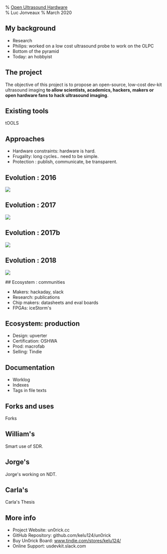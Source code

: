 % [Open Ultrasound Hardware](http://kelu124.github.io/echomods/ppt_openconf)	
% Luc Jonveaux 
% March 2020


## My background

* Research
* Philips: worked on a low cost ultrasound probe to work on the OLPC 
* Bottom of the pyramid 
* Today: an hobbyist

## The project

The objective of this project is to propose an open-source, low-cost dev-kit ultrasound imaging __to allow scientists, academics, hackers, makers or open hardware fans to hack ultrasound imaging__.

## Existing tools

tOOLS

## Approaches

* Hardware constraints: hardware is hard.
* Frugality: long cycles.. need to be simple.
* Protection : publish, communicate, be transparent.

## Evolution : 2016

![](https://raw.githubusercontent.com/kelu124/echomods/master/include/20160814/IMG_3430.png)

## Evolution : 2017


![](https://github.com/kelu124/echomods/blob/master/elmo/data/arduino/setup.png) 

## Evolution : 2017b

![](https://raw.githubusercontent.com/kelu124/bomanz/master/offset/20170430_172456.jpg)


## Evolution : 2018

![](https://raw.githubusercontent.com/kelu124/echomods/master/matty/20180224b/images/IMG_20180224_195210.jpg)



## Ecosystem : communities

* Makers: hackaday, slack
* Research: publications
* Chip makers: datasheets and eval boards
* FPGAs: iceStorm's

## Ecosystem: production

* Design: upverter
* Certification: OSHWA
* Prod: macrofab
* Selling: Tindie

## Documentation

* Worklog
* Indexes
* Tags in file texts

## Forks and uses

Forks

## William's

Smart use of SDR.

## Jorge's

Jorge's working on NDT.

## Carla's

Carla's Thesis

## More info

* Project Website: un0rick.cc
* GitHub Repository: github.com/kelu124/un0rick
* Buy Un0rick Board: www.tindie.com/stores/kelu124/
* Online Support: usdevkit.slack.com


